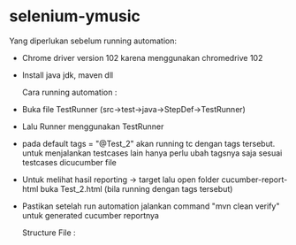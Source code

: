 # selenium-ymusic

Yang diperlukan sebelum running automation:
- Chrome driver version 102 karena menggunakan chromedrive 102
- Install java jdk, maven dll


  Cara running automation : 
- Buka file TestRunner (src->test->java->StepDef->TestRunner)
- Lalu Runner menggunakan TestRunner
- pada default tags = "@Test_2" akan running tc dengan tags tersebut.
  untuk menjalankan testcases lain hanya perlu ubah tagsnya saja sesuai
  testcases dicucumber file
- Untuk melihat hasil reporting -> target lalu open folder cucumber-report-html
  buka Test_2.html (bila running dengan tags tersebut)
- Pastikan setelah run automation jalankan command "mvn clean verify" untuk 
 generated cucumber reportnya

  Structure File :

  